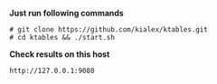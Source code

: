 **Just run following commands**
~~~~
# git clone https://github.com/kialex/ktables.git
# cd ktables && ./start.sh
~~~~

**Check results on this host**
~~~~
http://127.0.0.1:9080
~~~~